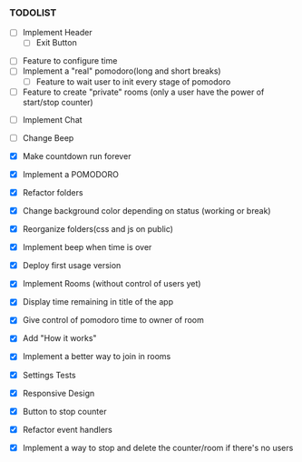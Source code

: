 ### TODOLIST

 <!-- Front - end -->
 - [ ] Implement Header
    - [ ] Exit Button

<!-- Features -->
 - [ ] Feature to configure time
 - [ ] Implement a "real" pomodoro(long and short breaks)
    - [ ] Feature to wait user to init every stage of pomodoro
 - [ ] Feature to create "private" rooms (only a user have the power of start/stop counter)
 
 <!-- Possible new features -->
 - [ ] Implement Chat
 - [ ] Change Beep


<!-- DONE -->
 - [x] Make countdown run forever
 - [x] Implement a POMODORO
 - [x] Refactor folders 
 - [x] Change background color depending on status (working or break)
 - [x] Reorganize folders(css and js on public)
 - [X] Implement beep when time is over
 - [x] Deploy first usage version 
 - [x] Implement Rooms (without control of users yet)
 - [x] Display time remaining in title of the app
 - [x] Give control of pomodoro time to owner of room
 - [x] Add "How it works"
 - [x] Implement a better way to join in rooms
 - [x] Settings Tests
 - [x] Responsive Design
 - [x] Button to stop counter
 - [X] Refactor event handlers
 - [x] Implement a way to stop and delete the counter/room if there's no users
 
 
